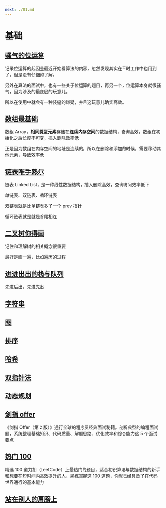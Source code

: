 ```yaml
---
next: ./01.md
---
```


# 基础

## [骚气的位运算](./01.md)

记录位运算的起因是最近开始看算法的内容，忽然发现其实在平时工作中也用到了，但是没有仔细的了解。

另外在算法的面试中，也有一些关于位运算的题目，再另一个，位运算本身就很骚气，因为涉及的最底层的玩意儿。

所以在使用中就会有一种装逼的嫌疑，并且这玩意儿确实高效。

## [数组最基础](./02.md)

数组 Array，**相同类型元素**存储在**连续内存空间**的数据结构，查询高效，数组在初始化之后长度不可变，插入删除效率低

正是因为数组在内存空间的地址是连续的，所以在删除和添加的时候，需要移动其他元素，导致效率低

## [链表唯手熟尔](./03.md)

链表 Linked List，是一种线性数据结构，插入删除高效，查询访问效率低下

单链表、双链表、循环链表

双链表就是比单链表多了一个 prev 指针

循环链表就是就是首尾相连

## [二叉树你得画](./04.md)

记住和理解树的相关概念很重要

最好是画一遍，比如遍历的过程

## [进进出出的栈与队列](./05.md)

先进后出，先进先出

## [字符串](./06.md)

## [图](./07.md)

## [排序](./080.md)

## [哈希](./081.md)

## [双指针法](./082.md)

## [动态规划](./083.md)

## [剑指 offer](./09.md)

《剑指 Offer（第 2 版）》通行全球的程序员经典面试秘籍。剖析典型的编程面试题，系统整理基础知识、代码质量、解题思路、优化效率和综合能力这 5 个面试要点

## [热门 100](./10.md)

精选 100 道力扣（LeetCode）上最热门的题目，适合初识算法与数据结构的新手和想要在短时间内高效提升的人，熟练掌握这 100 道题，你就已经具备了在代码世界通行的基本能力

## [站在别人的肩膀上](./11.md)
